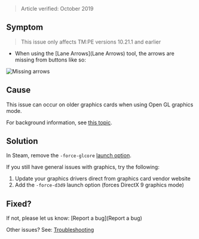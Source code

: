 > Article verified: October 2019

## Symptom

> This issue only affects TM:PE versions 10.21.1 and earlier

* When using the [Lane Arrows](Lane Arrows) tool, the arrows are missing from buttons like so:

![Missing arrows](https://i.imgur.com/r0HcaMD.png)

## Cause

This issue can occur on older graphics cards when using Open GL graphics mode.

For background information, see [this topic](https://steamcommunity.com/workshop/filedetails/discussion/583429740/2944710017702561668/).

## Solution

In Steam, remove the `-force-glcore` [launch option](https://steamcommunity.com/sharedfiles/filedetails/?id=466981085).

If you still have general issues with graphics, try the following:

1. Update your graphics drivers direct from graphics card vendor website
2. Add the `-force-d3d9` launch option (forces DirectX 9 graphics mode)

## Fixed?

If not, please let us know: [Report a bug](Report a bug)

Other issues? See: [Troubleshooting](Troubleshooting)
